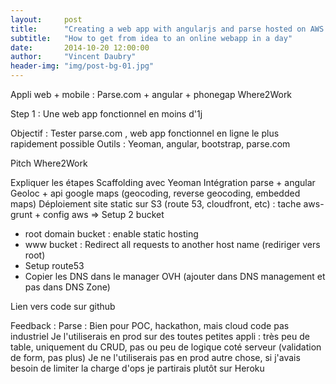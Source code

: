 ```yaml
---
layout:     post
title:      "Creating a web app with angularjs and parse hosted on AWS S3"
subtitle:   "How to get from idea to an online webapp in a day"
date:       2014-10-20 12:00:00
author:     "Vincent Daubry"
header-img: "img/post-bg-01.jpg"
---
```


Appli web + mobile : Parse.com + angular + phonegap
Where2Work

Step 1 : Une web app fonctionnel en moins d'1j

Objectif : Tester parse.com , web app fonctionnel en ligne le plus rapidement possible
Outils : Yeoman, angular, bootstrap, parse.com

Pitch Where2Work

Expliquer les étapes
Scaffolding avec Yeoman
Intégration parse + angular
Geoloc + api google maps (geocoding, reverse geocoding, embedded maps)
Déploiement site static sur S3 (route 53, cloudfront, etc) : tache aws-grunt + config aws
=> Setup 2 bucket
- root domain bucket : enable static hosting
- www bucket : Redirect all requests to another host name (rediriger vers root)
- Setup route53
- Copier les DNS dans le manager OVH (ajouter dans DNS management et pas dans DNS Zone)


Lien vers code sur github

Feedback :
Parse :
Bien pour POC, hackathon, mais cloud code pas industriel
Je l'utiliserais en prod sur des toutes petites appli : très peu de table, uniquement du CRUD, pas ou peu de logique coté serveur (validation de form, pas plus)
Je ne l'utiliserais pas en prod autre chose, si j'avais besoin de limiter la charge d'ops je partirais plutôt sur Heroku

